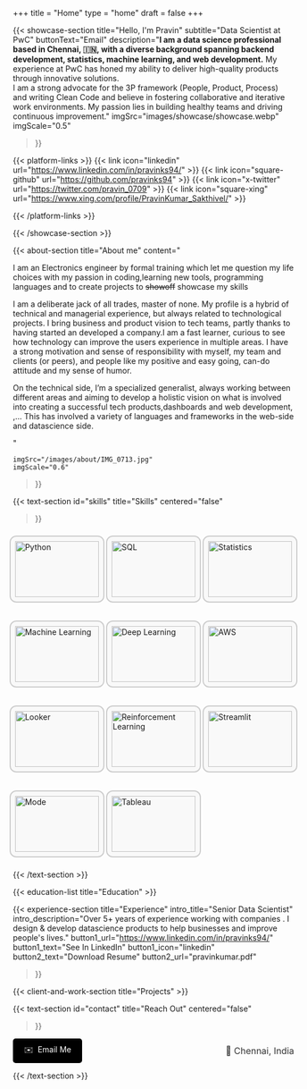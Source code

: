 +++
title =  "Home"
type = "home"
draft = false
+++


{{< showcase-section
    title="Hello, I'm Pravin"
    subtitle="Data Scientist at PwC"
    buttonText="Email"
    description="<strong>I am a data science professional based in Chennai, 🇮🇳, with a diverse background spanning backend development, statistics, machine learning, and web development.</strong> My experience at PwC has honed my ability to deliver high-quality products through innovative solutions.<br/>I am a strong advocate for the 3P framework (People, Product, Process) and writing Clean Code and believe in fostering collaborative and iterative work environments. My passion lies in building healthy teams and driving continuous improvement."
    imgSrc="images/showcase/showcase.webp"
    imgScale="0.5"
 >}}

{{< platform-links >}}
    {{< link icon="linkedin" url="<https://www.linkedin.com/in/pravinks94/>" >}}
    {{< link icon="square-github" url="<https://github.com/pravinks94>" >}}
    {{< link icon="x-twitter" url="<https://twitter.com/pravin_0709>" >}}
    {{< link icon="square-xing" url="<https://www.xing.com/profile/PravinKumar_Sakthivel/>" >}}

{{< /platform-links >}}

{{< /showcase-section >}}

{{< about-section
    title="About me"
    content="<p>I am an Electronics engineer by formal training which let me question my life choices with my passion in coding,learning new tools, programming languages and to create projects to <strike>showoff</strike> showcase my skills</p><p>I am a deliberate jack of all trades, master of none. My profile is a hybrid of technical and managerial experience, but always related to technological projects. I bring business and product vision to tech teams, partly thanks to having started an developed a company.I am a fast learner, curious to see how technology can improve the users experience in multiple areas. I have a strong motivation and sense of responsibility with myself, my team and clients (or peers), and people like my positive and easy going, can-do attitude and my sense of humor.</p><p>On the technical side, I’m a specialized generalist, always working between different areas and aiming to develop a holistic vision on what is involved into creating a successful tech products,dashboards and web development, ,... This has involved a variety of languages and frameworks in the web-side and datascience side.</p>"

    imgSrc="/images/about/IMG_0713.jpg"
    imgScale="0.6"
 >}}

 
{{< text-section
id="skills"
title="Skills"
centered="false"
>}}

<div style="display: grid; grid-template-columns: repeat(auto-fit, minmax(150px, 1fr)); gap: 16px; align-items: center; justify-items: center;">

<div style="margin:8px; display: flex; align-items: center; justify-content: center; border: 2px solid #ccc; border-radius: 12px; background-color: #f9f9f9; transition: transform 0.3s, box-shadow 0.3s;" title="Python" onmouseover="this.style.transform='scale(1.05)'; this.style.boxShadow='0 4px 8px rgba(0, 0, 0, 0.2)';" onmouseout="this.style.transform='scale(1)'; this.style.boxShadow='none';"> 
    <img src="/img/skills/Python.png" alt="Python" style="width: 150px; height: 100px; border-radius: 8px; object-fit: contain; padding: 8px;"/>
</div>
<div style="margin:8px; display: flex; align-items: center; justify-content: center; border: 2px solid #ccc; border-radius: 12px; background-color: #f9f9f9; transition: transform 0.3s, box-shadow 0.3s;" title="SQL" onmouseover="this.style.transform='scale(1.05)'; this.style.boxShadow='0 4px 8px rgba(0, 0, 0, 0.2)';" onmouseout="this.style.transform='scale(1)'; this.style.boxShadow='none';"> 
    <img src="/img/skills/sql.png" alt="SQL" style="width: 150px; height: 100px; border-radius: 8px; object-fit: contain; padding: 8px;"/>
</div>
<div style="margin:8px; display: flex; align-items: center; justify-content: center; border: 2px solid #ccc; border-radius: 12px; background-color: #f9f9f9; transition: transform 0.3s, box-shadow 0.3s;" title="Statistics" onmouseover="this.style.transform='scale(1.05)'; this.style.boxShadow='0 4px 8px rgba(0, 0, 0, 0.2)';" onmouseout="this.style.transform='scale(1)'; this.style.boxShadow='none';"> 
    <img src="/img/skills/statistics.jpeg" alt="Statistics" style="width: 150px; height: 100px; border-radius: 8px; object-fit: contain; padding: 8px;"/>
</div>
<div style="margin:8px; display: flex; align-items: center; justify-content: center; border: 2px solid #ccc; border-radius: 12px; background-color: #f9f9f9; transition: transform 0.3s, box-shadow 0.3s;" title="Machine Learning" onmouseover="this.style.transform='scale(1.05)'; this.style.boxShadow='0 4px 8px rgba(0, 0, 0, 0.2)';" onmouseout="this.style.transform='scale(1)'; this.style.boxShadow='none';"> 
    <img src="/img/skills/ml.jpeg" alt="Machine Learning" style="width: 150px; height: 100px; border-radius: 8px; object-fit: contain; padding: 8px;"/>
</div>
<div style="margin:8px; display: flex; align-items: center; justify-content: center; border: 2px solid #ccc; border-radius: 12px; background-color: #f9f9f9; transition: transform 0.3s, box-shadow 0.3s;" title="Deep Learning" onmouseover="this.style.transform='scale(1.05)'; this.style.boxShadow='0 4px 8px rgba(0, 0, 0, 0.2)';" onmouseout="this.style.transform='scale(1)'; this.style.boxShadow='none';"> 
    <img src="/img/skills/dl.jpeg" alt="Deep Learning" style="width: 150px; height: 100px; border-radius: 8px; object-fit: contain; padding: 8px;"/>
</div>
<div style="margin:8px; display: flex; align-items: center; justify-content: center; border: 2px solid #ccc; border-radius: 12px; background-color: #f9f9f9; transition: transform 0.3s, box-shadow 0.3s;" title="AWS" onmouseover="this.style.transform='scale(1.05)'; this.style.boxShadow='0 4px 8px rgba(0, 0, 0, 0.2)';" onmouseout="this.style.transform='scale(1)'; this.style.boxShadow='none';"> 
    <img src="/img/skills/aws.png" alt="AWS" style="width: 150px; height: 100px; border-radius: 8px; object-fit: contain; padding: 8px;"/>
</div>
<div style="margin:8px; display: flex; align-items: center; justify-content: center; border: 2px solid #ccc; border-radius: 12px; background-color: #f9f9f9; transition: transform 0.3s, box-shadow 0.3s;" title="Looker" onmouseover="this.style.transform='scale(1.05)'; this.style.boxShadow='0 4px 8px rgba(0, 0, 0, 0.2)';" onmouseout="this.style.transform='scale(1)'; this.style.boxShadow='none';"> 
    <img src="/img/skills/Looker.png" alt="Looker" style="width: 150px; height: 100px; border-radius: 8px; object-fit: contain; padding: 8px;"/>
</div>
<div style="margin:8px; display: flex; align-items: center; justify-content: center; border: 2px solid #ccc; border-radius: 12px; background-color: #f9f9f9; transition: transform 0.3s, box-shadow 0.3s;" title="Reinforcement Learning" onmouseover="this.style.transform='scale(1.05)'; this.style.boxShadow='0 4px 8px rgba(0, 0, 0, 0.2)';" onmouseout="this.style.transform='scale(1)'; this.style.boxShadow='none';"> 
    <img src="/img/skills/rl.jpeg" alt="Reinforcement Learning" style="width: 150px; height: 100px; border-radius: 8px; object-fit: contain; padding: 8px;"/>
</div>
<div style="margin:8px; display: flex; align-items: center; justify-content: center; border: 2px solid #ccc; border-radius: 12px; background-color: #f9f9f9; transition: transform 0.3s, box-shadow 0.3s;" title="Streamlit" onmouseover="this.style.transform='scale(1.05)'; this.style.boxShadow='0 4px 8px rgba(0, 0, 0, 0.2)';" onmouseout="this.style.transform='scale(1)'; this.style.boxShadow='none';"> 
    <img src="/img/skills/streamlit.png" alt="Streamlit" style="width: 150px; height: 100px; border-radius: 8px; object-fit: contain; padding: 8px;"/>
</div>
<div style="margin:8px; display: flex; align-items: center; justify-content: center; border: 2px solid #ccc; border-radius: 12px; background-color: #f9f9f9; transition: transform 0.3s, box-shadow 0.3s;" title="Mode" onmouseover="this.style.transform='scale(1.05)'; this.style.boxShadow='0 4px 8px rgba(0, 0, 0, 0.2)';" onmouseout="this.style.transform='scale(1)'; this.style.boxShadow='none';"> 
    <img src="/img/skills/mode.webp" alt="Mode" style="width: 150px; height: 100px; border-radius: 8px; object-fit: contain; padding: 8px;"/>
</div>
<div style="margin:8px; display: flex; align-items: center; justify-content: center; border: 2px solid #ccc; border-radius: 12px; background-color: #f9f9f9; transition: transform 0.3s, box-shadow 0.3s;" title="Tableau" onmouseover="this.style.transform='scale(1.05)'; this.style.boxShadow='0 4px 8px rgba(0, 0, 0, 0.2)';" onmouseout="this.style.transform='scale(1)'; this.style.boxShadow='none';"> 
    <img src="/img/skills/tableau.png" alt="Tableau" style="width: 150px; height: 100px; border-radius: 8px; object-fit: contain; padding: 8px;"/>
</div>

</div>

{{< /text-section >}}


{{< education-list
    title="Education" >}}

{{< experience-section
    title="Experience"
    intro_title="Senior Data Scientist"
    intro_description="Over 5+ years of experience working with companies . I design & develop datascience products to help businesses and improve people's lives."
    button1_url="https://www.linkedin.com/in/pravinks94/"
    button1_text="See In LinkedIn"
    button1_icon="linkedin"
    button2_text="Download Resume"
    button2_url="pravinkumar.pdf"
>}}

{{< client-and-work-section
    title="Projects" >}} 

{{< text-section
id="contact"
title="Reach Out"
centered="false"
>}}

<div style="display: flex; flex-direction: row; justify-content: space-between; align-items: center; gap: 16px;">

<a href="mailto:pravinks94@gmail.com" style="display: inline-block; padding: 10px 20px; background-color: black; color: white; text-decoration: none; border-radius: 5px;">
    <span style="color: white; margin-right: 8px;">✉️</span>Email Me
</a>

<p style="font-size: 16px; color: #333; text-align: right; margin: 0;">📍 Chennai, India</p>

</div>

{{< /text-section >}}


<!-- {{< testimonial-section
    title="What they say about me" >}} -->

<!-- {{< spacer size="large" >}} -->

<!-- ## Extra home content

Additional content added after the `section` blocks, in the `home.md` file. 

Here you could freestyle, add other shortcodes, ...  Or just let the content empty, and rely on the shortcode sections alone.

{{< spacer size="small" >}}

{{< text-section
title="Extra (centered) content"
centered="true"
>}}

You can also use the `text-section` shortcode to add centered texts

{{< /text-section >}} -->

